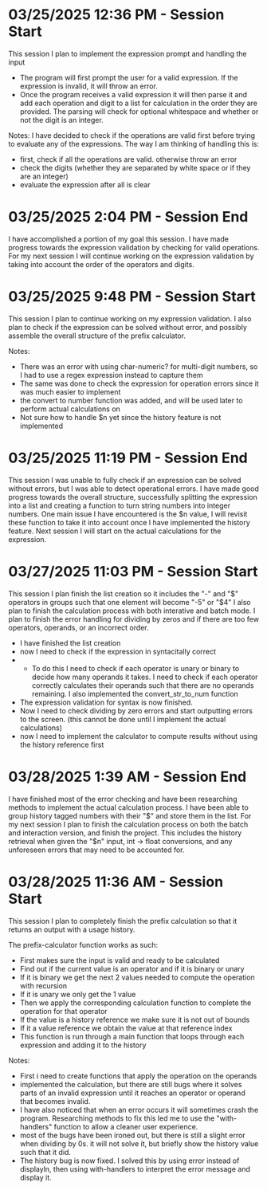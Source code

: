 # 03/25/2025 12:36 PM - Session Start
This session I plan to implement the expression prompt and handling the input
- The program will first prompt the user for a valid expression. If the expression is invalid, it will throw an error.
- Once the program receives a valid expression it will then parse it and add each operation and digit to a list for calculation in the order they are provided. The parsing will check for optional whitespace and whether or not the digit is an integer. 

Notes:
I have decided to check if the operations are valid first before trying to evaluate any of the expressions.
The way I am thinking of handling this is:
- first, check if all the operations are valid. otherwise throw an error
- check the digits (whether they are separated by white space or if they are an integer)
- evaluate the expression after all is clear

# 03/25/2025 2:04 PM - Session End
I have accomplished a portion of my goal this session. I have made progress towards the expression validation by checking for valid operations.
For my next session I will continue working on the expression validation by taking into account the order of the operators and digits.

# 03/25/2025 9:48 PM - Session Start
This session I plan to continue working on my expression validation. I also plan to check if the expression can be solved without error, and possibly assemble the overall structure of the prefix calculator.

Notes:
- There was an error with using char-numeric? for multi-digit numbers, so I had to use a regex expression instead to capture them
- The same was done to check the expression for operation errors since it was much easier to implement
- the convert to number function was added, and will be used later to perform actual calculations on
- Not sure how to handle $n yet since the history feature is not implemented

# 03/25/2025 11:19 PM - Session End
This session I was unable to fully check if an expression can be solved without errors, but I was able to detect operational errors.
I have made good progress towards the overall structure, successfully splitting the expression into a list and creating a function to turn
string numbers into integer numbers. One main issue I have encountered is the $n value, I will revisit these function to take it into account once I have implemented the history feature. Next session I will start on the actual calculations for the expression.

# 03/27/2025 11:03 PM - Session Start
This session I plan finish the list creation so it includes the "-" and "$" operators in groups such that one element will become "-5" or "$4"
I also plan to finish the calculation process with both interative and batch mode.
I plan to finish the error handling for dividing by zeros and if there are too few operators, operands, or an incorrect order.

- I have finished the list creation
- now I need to check if the expression in syntacitally correct
- - To do this I need to check if each operator is unary or binary to decide how many operands it takes. I need to check if each operator correctly calculates their operands such that there are no operands remaining. I also implemented the convert_str_to_num function
- The expression validation for syntax is now finished.
- Now I need to check dividing by zero errors and start outputting errors to the screen. (this cannot be done until I implement the actual calculations)
- now I need to implement the calculator to compute results without using the history reference first

# 03/28/2025 1:39 AM - Session End
I have finished most of the error checking and have been researching methods to implement the actual calculation process. I have been able to group history tagged numbers with their "$" and store them in the list. For my next session I plan to finish the calculation process on both the batch and interaction version, and finish the project. This includes the history retrieval when given the "$n" input, int -> float conversions, and any unforeseen errors that may need to be accounted for.

# 03/28/2025 11:36 AM - Session Start
This session I plan to completely finish the prefix calculation so that it returns an output with a usage history.

The prefix-calculator function works as such:
- First makes sure the input is valid and ready to be calculated
- Find out if the current value is an operator and if it is binary or unary 
- If it is binary we get the next 2 values needed to compute the operation with recursion
- If it is unary we only get the 1 value
- Then we apply the corresponding calculation function to complete the operation for that operator
- If the value is a history reference we make sure it is not out of bounds 
- If it a value reference we obtain the value at that reference index
- This function is run through a main function that loops through each expression and adding it to the history

Notes:
- First i need to create functions that apply the operation on the operands
- implemented the calculation, but there are still bugs where it solves parts of an invalid expression until it reaches an operator or operand that becomes invalid.
- I have also noticed that when an error occurs it will sometimes crash the program. Researching methods to fix this led me to use the "with-handlers" function to allow a cleaner user experience.
- most of the bugs have been ironed out, but there is still a slight error when dividing by 0s. it will not solve it, but briefly show the history value such that it did. 
- The history bug is now fixed. I solved this by using error instead of displayln, then using with-handlers to interpret the error message and display it.